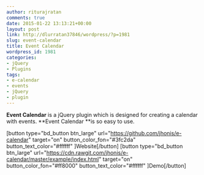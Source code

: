 ```yaml
---
author: riturajratan
comments: true
date: 2015-01-22 13:13:21+00:00
layout: post
link: http://dlurratan37846/wordpress/?p=1981
slug: event-calendar
title: Event Calendar
wordpress_id: 1981
categories:
- jQuery
- Plugins
tags:
- e-calendar
- events
- jQuery
- plugin
---
```


**Event Calendar** is a jQuery plugin which is designed for creating a calendar with events. **Event Calendar **is so easy to use.

[button type="bd_button btn_large" url="https://github.com/jhonis/e-calendar" target="on" button_color_fon="#3fc2da" button_text_color="#ffffff" ]Website[/button] [button type="bd_button btn_large" url="https://cdn.rawgit.com/jhonis/e-calendar/master/example/index.html" target="on" button_color_fon="#ff8000" button_text_color="#ffffff" ]Demo[/button]
